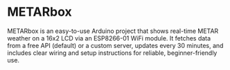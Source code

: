 # METARbox
METARbox is an easy-to-use Arduino project that shows real-time METAR weather on a 16x2 LCD via an ESP8266-01 WiFi module. It fetches data from a free API (default) or a custom server, updates every 30 minutes, and includes clear wiring and setup instructions for reliable, beginner-friendly use.
